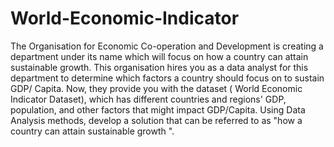 # World-Economic-Indicator
The Organisation for Economic Co-operation and Development is creating a department under its name which will focus on how a country can attain sustainable growth.
This organisation hires you as a data analyst for this department to determine which factors a country should focus on to sustain GDP/ Capita.
Now, they provide you with the dataset ( World Economic Indicator Dataset), which has different countries and regions' GDP, population, and other factors that might 
impact GDP/Capita. Using Data Analysis methods, develop a solution that can be referred to as "how a country can attain sustainable growth ".
